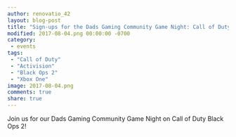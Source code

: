 ```yaml
---
author: renovatio_42
layout: blog-post
title: "Sign-ups for the Dads Gaming Community Game Night: Call of Duty Black Ops 2"
modified: 2017-08-04.png 00:00:00 -0700
category:
 - events
tags:
 - "Call of Duty"
 - "Activision"
 - "Black Ops 2"
 - "Xbox One"
image: 2017-08-04.png
comments: true
share: true
---
```


Join us for our Dads Gaming Community Game Night on Call of Duty Black Ops 2!